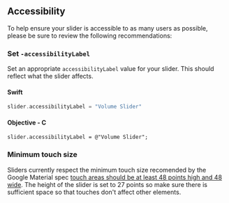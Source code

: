 ## Accessibility
To help ensure your slider is accessible to as many users as possible, please be sure to review the following recommendations:

### Set `-accessibilityLabel`

Set an appropriate `accessibilityLabel` value for your slider. This should reflect what the slider affects.

#### Swift
```swift
slider.accessibilityLabel = "Volume Slider"
```

#### Objective - C
```objc
slider.accessibilityLabel = @"Volume Slider";
``` 

### Minimum touch size

Sliders currently respect the minimum touch size recomended by the Google Material spec [touch areas should be at least 48 points high and 48 wide](https://material.io/design/layout/spacing-methods.html#touch-click-targets). The height of the slider is set to 27 points so make sure there is sufficient space so that touches don't affect other elements.

